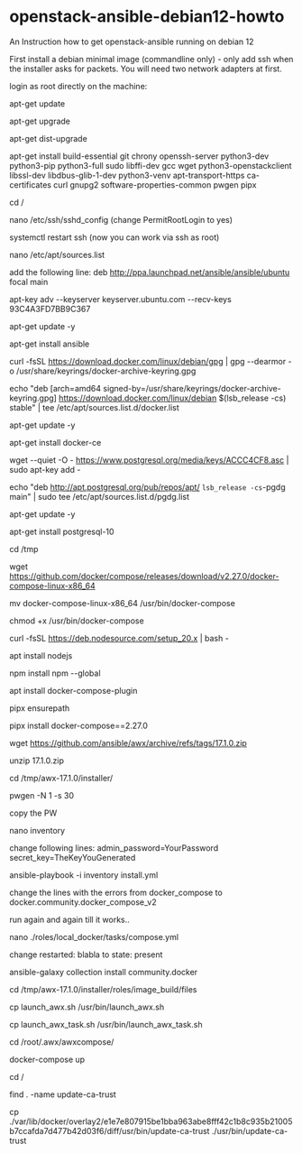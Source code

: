 # openstack-ansible-debian12-howto

An Instruction how to get openstack-ansible running on debian 12

First install a debian minimal image (commandline only) - only add ssh when the installer asks for packets.
You will need two network adapters at first.

login as root directly on the machine:

apt-get update

apt-get upgrade

apt-get dist-upgrade

apt-get install build-essential git chrony openssh-server python3-dev python3-pip python3-full sudo libffi-dev gcc wget python3-openstackclient libssl-dev libdbus-glib-1-dev python3-venv apt-transport-https ca-certificates curl gnupg2 software-properties-common pwgen pipx

cd /

nano /etc/ssh/sshd_config  (change PermitRootLogin to yes)

systemctl restart ssh (now you can work via ssh as root)

nano /etc/apt/sources.list

add the following line:  deb http://ppa.launchpad.net/ansible/ansible/ubuntu focal main

apt-key adv --keyserver keyserver.ubuntu.com --recv-keys 93C4A3FD7BB9C367

apt-get update -y

apt-get install ansible

curl -fsSL https://download.docker.com/linux/debian/gpg | gpg --dearmor -o /usr/share/keyrings/docker-archive-keyring.gpg

echo "deb [arch=amd64 signed-by=/usr/share/keyrings/docker-archive-keyring.gpg] https://download.docker.com/linux/debian $(lsb_release -cs) stable" | tee /etc/apt/sources.list.d/docker.list

apt-get update -y

apt-get install docker-ce

wget --quiet -O - https://www.postgresql.org/media/keys/ACCC4CF8.asc | sudo apt-key add -

echo "deb http://apt.postgresql.org/pub/repos/apt/ `lsb_release -cs`-pgdg main" | sudo tee  /etc/apt/sources.list.d/pgdg.list

apt-get update -y

apt-get install postgresql-10

cd /tmp

wget https://github.com/docker/compose/releases/download/v2.27.0/docker-compose-linux-x86_64

mv docker-compose-linux-x86_64 /usr/bin/docker-compose

chmod +x /usr/bin/docker-compose

curl -fsSL https://deb.nodesource.com/setup_20.x | bash -

apt install nodejs

npm install npm --global

apt install docker-compose-plugin

pipx ensurepath

pipx install docker-compose==2.27.0

wget https://github.com/ansible/awx/archive/refs/tags/17.1.0.zip

unzip 17.1.0.zip

cd /tmp/awx-17.1.0/installer/

pwgen -N 1 -s 30

copy the PW

nano inventory

change following lines:   admin_password=YourPassword   secret_key=TheKeyYouGenerated

ansible-playbook -i inventory install.yml

change the lines with the errors from docker_compose to docker.community.docker_compose_v2

run again and again till it works..

nano ./roles/local_docker/tasks/compose.yml

change        restarted: blabla       to     state: present

ansible-galaxy collection install community.docker

cd /tmp/awx-17.1.0/installer/roles/image_build/files

cp launch_awx.sh /usr/bin/launch_awx.sh

cp launch_awx_task.sh /usr/bin/launch_awx_task.sh

cd /root/.awx/awxcompose/

docker-compose up

cd /

find . -name update-ca-trust

cp ./var/lib/docker/overlay2/e1e7e807915be1bba963abe8fff42c1b8c935b21005b7ccafda7d477b42d03f6/diff/usr/bin/update-ca-trust ./usr/bin/update-ca-trust







